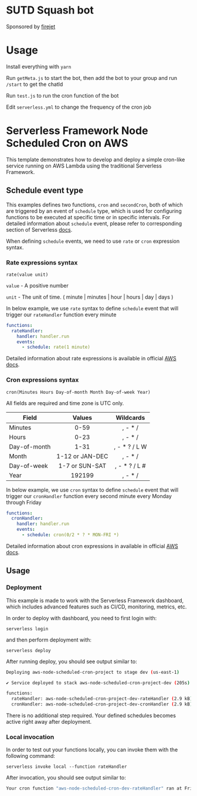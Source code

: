 # SUTD Squash bot

Sponsored by [firejet](www.firejet.io)

# Usage

Install everything with `yarn`

Run `getMeta.js` to start the bot, then add the bot to your group and run `/start` to get the chatId

Run `test.js` to run the cron function of the bot

Edit `serverless.yml` to change the frequency of the cron job



<!--
title: 'AWS Node Scheduled Cron example in NodeJS'
description: 'This is an example of creating a function that runs as a cron job using the serverless ''schedule'' event.'
layout: Doc
framework: v3
platform: AWS
language: nodeJS
priority: 1
authorLink: 'https://github.com/0dj0bz'
authorName: 'Rob Abbott'
authorAvatar: 'https://avatars3.githubusercontent.com/u/5679763?v=4&s=140'
-->

# Serverless Framework Node Scheduled Cron on AWS

This template demonstrates how to develop and deploy a simple cron-like service running on AWS Lambda using the traditional Serverless Framework.

## Schedule event type

This examples defines two functions, `cron` and `secondCron`, both of which are triggered by an event of `schedule` type, which is used for configuring functions to be executed at specific time or in specific intervals. For detailed information about `schedule` event, please refer to corresponding section of Serverless [docs](https://serverless.com/framework/docs/providers/aws/events/schedule/).

When defining `schedule` events, we need to use `rate` or `cron` expression syntax.

### Rate expressions syntax

```pseudo
rate(value unit)
```

`value` - A positive number

`unit` - The unit of time. ( minute | minutes | hour | hours | day | days )

In below example, we use `rate` syntax to define `schedule` event that will trigger our `rateHandler` function every minute

```yml
functions:
  rateHandler:
    handler: handler.run
    events:
      - schedule: rate(1 minute)
```

Detailed information about rate expressions is available in official [AWS docs](https://docs.aws.amazon.com/AmazonCloudWatch/latest/events/ScheduledEvents.html#RateExpressions).


### Cron expressions syntax

```pseudo
cron(Minutes Hours Day-of-month Month Day-of-week Year)
```

All fields are required and time zone is UTC only.

| Field         | Values         | Wildcards     |
| ------------- |:--------------:|:-------------:|
| Minutes       | 0-59           | , - * /       |
| Hours         | 0-23           | , - * /       |
| Day-of-month  | 1-31           | , - * ? / L W |
| Month         | 1-12 or JAN-DEC| , - * /       |
| Day-of-week   | 1-7 or SUN-SAT | , - * ? / L # |
| Year          | 192199      | , - * /       |

In below example, we use `cron` syntax to define `schedule` event that will trigger our `cronHandler` function every second minute every Monday through Friday

```yml
functions:
  cronHandler:
    handler: handler.run
    events:
      - schedule: cron(0/2 * ? * MON-FRI *)
```

Detailed information about cron expressions in available in official [AWS docs](https://docs.aws.amazon.com/AmazonCloudWatch/latest/events/ScheduledEvents.html#CronExpressions).


## Usage

### Deployment

This example is made to work with the Serverless Framework dashboard, which includes advanced features such as CI/CD, monitoring, metrics, etc.

In order to deploy with dashboard, you need to first login with:

```
serverless login
```

and then perform deployment with:

```
serverless deploy
```

After running deploy, you should see output similar to:

```bash
Deploying aws-node-scheduled-cron-project to stage dev (us-east-1)

✔ Service deployed to stack aws-node-scheduled-cron-project-dev (205s)

functions:
  rateHandler: aws-node-scheduled-cron-project-dev-rateHandler (2.9 kB)
  cronHandler: aws-node-scheduled-cron-project-dev-cronHandler (2.9 kB)
```

There is no additional step required. Your defined schedules becomes active right away after deployment.

### Local invocation

In order to test out your functions locally, you can invoke them with the following command:

```
serverless invoke local --function rateHandler
```

After invocation, you should see output similar to:

```bash
Your cron function "aws-node-scheduled-cron-dev-rateHandler" ran at Fri Mar 05 2021 15:14:39 GMT+0100 (Central European Standard Time)
```
